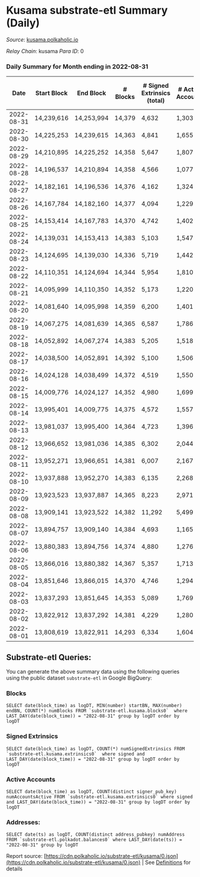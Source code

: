 # Kusama substrate-etl Summary (Daily)

_Source_: [kusama.polkaholic.io](https://kusama.polkaholic.io)

*Relay Chain*: kusama
*Para ID*: 0



### Daily Summary for Month ending in 2022-08-31


| Date | Start Block | End Block | # Blocks | # Signed Extrinsics (total) | # Active Accounts | # Passive | # New | # Addresses with Balances | # Events | # Transfers | # XCM Transfers In | # XCM Transfers Out |
| ---- | ----------- | --------- | -------- | --------------------------- | ----------------- | --------- | ----- | ------------------------- | -------- | ----------- | ------------------ | ------------------- |
| 2022-08-31 | 14,239,616 | 14,253,994 | 14,379  | 4,632 | 1,303 |  |  | 266,043 | 724,451 | 1,459 ($3,660,216.19) | 139 ($153,008.99) | 169 ($148,296.21) |
| 2022-08-30 | 14,225,253 | 14,239,615 | 14,363  | 4,841 | 1,655 |  |  |  | 608,231 | 1,547 ($8,015,593.02) | 146 ($223,865.68) | 145 ($148,788.84) |
| 2022-08-29 | 14,210,895 | 14,225,252 | 14,358  | 5,647 | 1,807 |  |  |  | 635,599 | 1,940 ($2,803,521.80) | 158 ($348,494.10) | 152 ($193,264.28) |
| 2022-08-28 | 14,196,537 | 14,210,894 | 14,358  | 4,566 | 1,077 |  |  |  | 620,779 | 1,135 ($2,370,994.34) | 83 ($113,686.75) | 110 ($88,102.24) |
| 2022-08-27 | 14,182,161 | 14,196,536 | 14,376  | 4,162 | 1,324 |  |  |  | 618,334 | 1,146 ($11,742,486.34) | 124 ($321,521.29) | 132 ($419,468.64) |
| 2022-08-26 | 14,167,784 | 14,182,160 | 14,377  | 4,094 | 1,229 |  |  | 265,467 | 619,992 | 1,520 ($5,007,549.23) | 146 ($314,683.81) | 140 ($186,930.13) |
| 2022-08-25 | 14,153,414 | 14,167,783 | 14,370  | 4,742 | 1,402 |  |  | 265,360 | 612,992 | 1,361 ($3,881,513.19) | 114 ($654,030.00) | 136 ($359,224.98) |
| 2022-08-24 | 14,139,031 | 14,153,413 | 14,383  | 5,103 | 1,547 |  |  | 265,255 | 605,095 | 1,442 ($4,356,175.83) | 115 ($299,084.32) | 125 ($235,403.94) |
| 2022-08-23 | 14,124,695 | 14,139,030 | 14,336  | 5,719 | 1,442 |  |  | 265,146 | 604,412 | 1,505 ($5,640,925.34) | 147 ($170,848.40) | 155 ($289,042.04) |
| 2022-08-22 | 14,110,351 | 14,124,694 | 14,344  | 5,954 | 1,810 |  |  | 265,035 | 634,980 | 1,827 ($3,432,096.51) | 152 ($393,154.11) | 167 ($819,296.75) |
| 2022-08-21 | 14,095,999 | 14,110,350 | 14,352  | 5,173 | 1,220 |  |  |  | 646,457 | 1,428 ($1,966,901.68) | 182 ($325,648.17) | 221 ($561,189.29) |
| 2022-08-20 | 14,081,640 | 14,095,998 | 14,359  | 6,200 | 1,401 |  |  | 264,867 | 609,581 | 1,576 ($3,623,805.89) | 97 ($119,385.89) | 132 ($418,760.26) |
| 2022-08-19 | 14,067,275 | 14,081,639 | 14,365  | 6,587 | 1,786 |  |  |  | 599,389 | 1,829 ($13,567,483.16) | 174 ($462,594.91) | 238 ($719,015.44) |
| 2022-08-18 | 14,052,892 | 14,067,274 | 14,383  | 5,205 | 1,518 |  |  |  | 638,612 | 1,505 ($3,393,599.88) | 171 ($564,288.58) | 215 ($673,838.08) |
| 2022-08-17 | 14,038,500 | 14,052,891 | 14,392  | 5,100 | 1,506 |  |  |  | 592,986 | 1,492 ($2,737,163.86) | 147 ($566,221.08) | 169 ($356,711.03) |
| 2022-08-16 | 14,024,128 | 14,038,499 | 14,372  | 4,519 | 1,550 |  |  |  | 604,453 | 1,386 ($4,579,128.01) | 129 ($219,795.26) | 175 ($203,948.77) |
| 2022-08-15 | 14,009,776 | 14,024,127 | 14,352  | 4,980 | 1,699 |  |  |  | 597,364 | 1,432 ($3,588,762.43) | 167 ($302,491.31) | 152 ($209,391.23) |
| 2022-08-14 | 13,995,401 | 14,009,775 | 14,375  | 4,572 | 1,557 |  |  |  | 618,386 | 1,854 ($4,353,270.69) | 292 ($638,678.81) | 291 ($778,476.13) |
| 2022-08-13 | 13,981,037 | 13,995,400 | 14,364  | 4,723 | 1,396 |  |  |  | 589,072 | 1,474 ($2,514,369.12) | 147 ($227,757.84) | 224 ($489,516.62) |
| 2022-08-12 | 13,966,652 | 13,981,036 | 14,385  | 6,302 | 2,044 |  |  |  | 611,399 | 2,011 ($3,476,124.95) | 146 ($183,402.54) | 316 ($335,618.37) |
| 2022-08-11 | 13,952,271 | 13,966,651 | 14,381  | 6,007 | 2,167 |  |  |  | 602,111 | 2,560 ($32,686,709.78) | 228 ($319,152.35) | 506 ($4,061,332.95) |
| 2022-08-10 | 13,937,888 | 13,952,270 | 14,383  | 6,135 | 2,268 |  |  | 263,537 | 603,191 | 2,564 ($24,415,335.85) | 196 ($4,123,646.68) | 462 ($584,931.56) |
| 2022-08-09 | 13,923,523 | 13,937,887 | 14,365  | 8,223 | 2,971 |  |  | 263,334 | 732,553 | 3,213 ($8,498,167.84) | 231 ($369,412.63) | 533 ($712,365.09) |
| 2022-08-08 | 13,909,141 | 13,923,522 | 14,382  | 11,292 | 5,499 |  |  | 263,049 | 805,415 | 71,988 ($130,528,281.32) | 388 ($2,843,688.67) | 1,023 ($10,562,218.88) |
| 2022-08-07 | 13,894,757 | 13,909,140 | 14,384  | 4,693 | 1,165 |  |  | 261,512 | 591,609 | 1,785 ($3,887,062.88) | 268 ($834,657.36) | 348 ($621,361.74) |
| 2022-08-06 | 13,880,383 | 13,894,756 | 14,374  | 4,880 | 1,276 |  |  | 261,395 | 595,919 | 1,252 ($4,038,994.50) | 266 ($794,023.23) | 244 ($883,833.28) |
| 2022-08-05 | 13,866,016 | 13,880,382 | 14,367  | 5,357 | 1,713 |  |  | 261,318 | 639,140 | 1,838 ($4,270,032.53) | 218 ($243,497.23) | 120 ($347,774.67) |
| 2022-08-04 | 13,851,646 | 13,866,015 | 14,370  | 4,746 | 1,294 |  |  | 261,236 | 571,838 | 1,145 ($2,738,778.70) | 289 ($207,001.23) | 129 ($209,024.15) |
| 2022-08-03 | 13,837,293 | 13,851,645 | 14,353  | 5,089 | 1,769 |  |  |  | 580,096 | 1,207 ($3,023,065.40) | 235 ($70,063.88) | 99 ($137,852.38) |
| 2022-08-02 | 13,822,912 | 13,837,292 | 14,381  | 4,229 | 1,280 |  |  | 261,179 | 573,226 | 1,129 ($6,266,205.99) | 226 ($273,585.96) | 148 ($404,342.67) |
| 2022-08-01 | 13,808,619 | 13,822,911 | 14,293  | 6,334 | 1,604 |  |  |  | 649,978 | 1,148 ($1,910,937.23) | 189 ($322,314.59) | 136 ($154,255.52) |

## Substrate-etl Queries:
You can generate the above summary data using the following queries using the public dataset `substrate-etl` in Google BigQuery:


### Blocks
```
SELECT date(block_time) as logDT, MIN(number) startBN, MAX(number) endBN, COUNT(*) numBlocks FROM `substrate-etl.kusama.blocks0`  where LAST_DAY(date(block_time)) = "2022-08-31" group by logDT order by logDT
```


### Signed Extrinsics
```
SELECT date(block_time) as logDT, COUNT(*) numSignedExtrinsics FROM `substrate-etl.kusama.extrinsics0`  where signed and LAST_DAY(date(block_time)) = "2022-08-31" group by logDT order by logDT
```


### Active Accounts
```
SELECT date(block_time) as logDT, COUNT(distinct signer_pub_key) numAccountsActive FROM `substrate-etl.kusama.extrinsics0` where signed and LAST_DAY(date(block_time)) = "2022-08-31" group by logDT order by logDT
```


### Addresses:
```
SELECT date(ts) as logDT, COUNT(distinct address_pubkey) numAddress FROM `substrate-etl.polkadot.balances0` where LAST_DAY(date(ts)) = "2022-08-31" group by logDT
```



Report source: [https://cdn.polkaholic.io/substrate-etl/kusama/0.json](https://cdn.polkaholic.io/substrate-etl/kusama/0.json) | See [Definitions](/DEFINITIONS.md) for details
